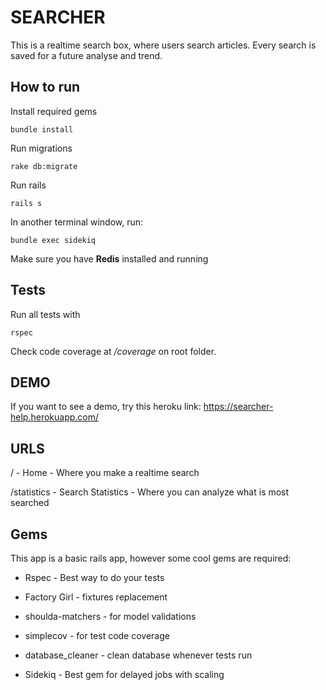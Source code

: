 # SEARCHER

This is a realtime search box, where users search articles. Every search is saved for a future analyse and trend.

## How to run

Install required gems 

`bundle install`

Run migrations

`rake db:migrate`

Run rails

`rails s`

In another terminal window, run:

`bundle exec sidekiq`

Make sure you have **Redis** installed and running

## Tests

Run all tests with

`rspec`

Check code coverage at */coverage* on root folder.

## DEMO

If you want to see a demo, try this heroku link: https://searcher-help.herokuapp.com/

## URLS

/ - Home - Where you make a realtime search

/statistics - Search Statistics - Where you can analyze what is most searched

## Gems

This app is a basic rails app, however some cool gems are required:

* Rspec - Best way to do your tests

* Factory Girl - fixtures replacement 

* shoulda-matchers - for model validations

* simplecov - for test code coverage

* database_cleaner - clean database whenever tests run

* Sidekiq - Best gem for delayed jobs with scaling


